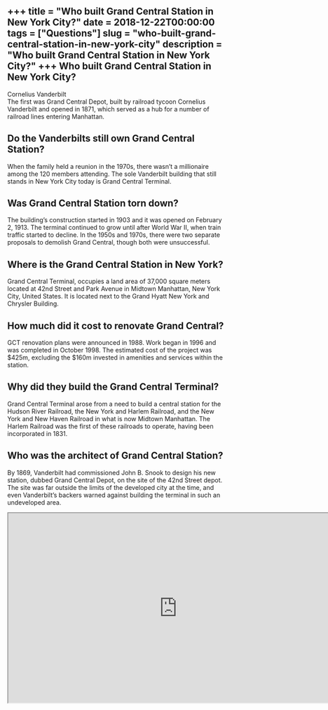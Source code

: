 +++
title = "Who built Grand Central Station in New York City?"
date = 2018-12-22T00:00:00
tags = ["Questions"]
slug = "who-built-grand-central-station-in-new-york-city"
description = "Who built Grand Central Station in New York City?"
+++
Who built Grand Central Station in New York City?
-------------------------------------------------

Cornelius Vanderbilt  
The first was Grand Central Depot, built by railroad tycoon Cornelius Vanderbilt and opened in 1871, which served as a hub for a number of railroad lines entering Manhattan.

Do the Vanderbilts still own Grand Central Station?
---------------------------------------------------

When the family held a reunion in the 1970s, there wasn’t a millionaire among the 120 members attending. The sole Vanderbilt building that still stands in New York City today is Grand Central Terminal.

Was Grand Central Station torn down?
------------------------------------

The building’s construction started in 1903 and it was opened on February 2, 1913. The terminal continued to grow until after World War II, when train traffic started to decline. In the 1950s and 1970s, there were two separate proposals to demolish Grand Central, though both were unsuccessful.

Where is the Grand Central Station in New York?
-----------------------------------------------

Grand Central Terminal, occupies a land area of 37,000 square meters located at 42nd Street and Park Avenue in Midtown Manhattan, New York City, United States. It is located next to the Grand Hyatt New York and Chrysler Building.

How much did it cost to renovate Grand Central?
-----------------------------------------------

GCT renovation plans were announced in 1988. Work began in 1996 and was completed in October 1998. The estimated cost of the project was $425m, excluding the $160m invested in amenities and services within the station.

Why did they build the Grand Central Terminal?
----------------------------------------------

Grand Central Terminal arose from a need to build a central station for the Hudson River Railroad, the New York and Harlem Railroad, and the New York and New Haven Railroad in what is now Midtown Manhattan. The Harlem Railroad was the first of these railroads to operate, having been incorporated in 1831.

Who was the architect of Grand Central Station?
-----------------------------------------------

By 1869, Vanderbilt had commissioned John B. Snook to design his new station, dubbed Grand Central Depot, on the site of the 42nd Street depot. The site was far outside the limits of the developed city at the time, and even Vanderbilt’s backers warned against building the terminal in such an undeveloped area.

<iframe allow="accelerometer; autoplay; clipboard-write; encrypted-media; gyroscope; picture-in-picture" allowfullscreen="" class="__youtube_prefs__  epyt-is-override  no-lazyload" data-no-lazy="1" data-origheight="433" data-origwidth="770" data-skipgform_ajax_framebjll="" height="433" id="_ytid_67185" loading="lazy" src="https://www.youtube.com/embed/yjrfyUPClSM?enablejsapi=1&autoplay=0&cc_load_policy=0&cc_lang_pref=&iv_load_policy=1&loop=0&modestbranding=0&rel=1&fs=1&playsinline=0&autohide=2&theme=dark&color=red&controls=1&" title="YouTube player" width="770"></iframe>